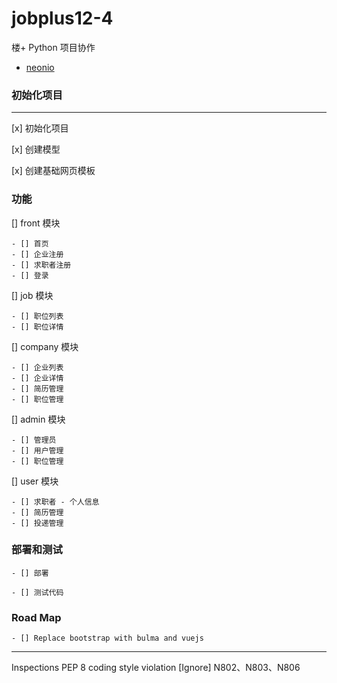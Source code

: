 # jobplus12-4
楼+ Python 项目协作

* [neonio](https://github.com/neonio)

### 初始化项目
---
[x] 初始化项目

[x] 创建模型

[x] 创建基础网页模板
    

### 功能
[] front 模块

    - [] 首页
    - [] 企业注册
    - [] 求职者注册
    - [] 登录

[] job 模块

    - [] 职位列表
    - [] 职位详情

[] company 模块

    - [] 企业列表
    - [] 企业详情
    - [] 简历管理
    - [] 职位管理
    

[] admin 模块

    - [] 管理员
    - [] 用户管理
    - [] 职位管理

[] user 模块

    - [] 求职者 - 个人信息
    - [] 简历管理
    - [] 投递管理
    


### 部署和测试

    - [] 部署

    - [] 测试代码

### Road Map

    - [] Replace bootstrap with bulma and vuejs

---
Inspections
PEP 8 coding style violation
[Ignore] N802、N803、N806